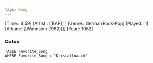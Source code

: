 ```yaml
---
tags: Song  
---
```

[Time:: 4:59]
[Artist:: [[BAP]] ]
[Genre:: German Rock-Pop]
[Played:: 1]
[Album:: [[Wahnsinn (1982)]]]
[Year:: 1982]
### Dates
````dataview
TABLE Favorite_Song
WHERE Favorite_Song = "Kristallnaach"
````
